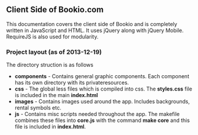 <h2>Client Side of Bookio.com</h2>

This documentation covers the client side of Bookio and is completely written in JavaScript and HTML. It uses jQuery along with jQuery Mobile. RequireJS is also used for modularity.

<h3>Project layout (as of 2013-12-19)</h3>
The directory struction is as follows
<ul>
  <li>
    <b>components</b> - Contains general graphic components. Each component has 
	its own directory with its privateresources.
  </li>
    
  <li>
    <b>css</b> - The global less files which is compiled into css. 
    The <b>styles.css</b> file is included in the main <b>index.html</b>
  </li>

  <li>
    <b>images</b> - Contains images used around the app. Includes backgrounds, rental symbols etc.
  </li>

  <li>
    <b>js</b> - Contains misc scripts needed throughout the app. The makefile combines these files
    into <b>core.js</b> with the command <b>make core</b> and this file is included in <b>index.html</b>. 
  </li>


</ul>




